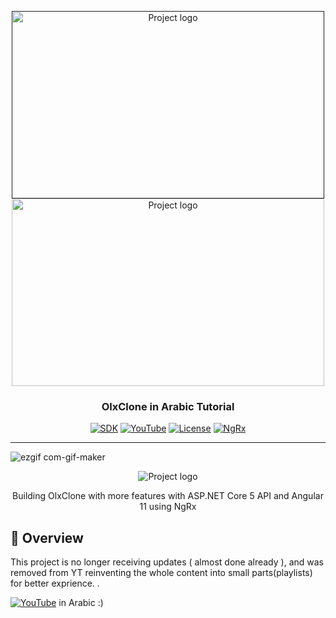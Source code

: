 <p align="center">
  <a href="" rel="noopener">
 <img width=500px height=300px src="https://i.imgur.com/uypmykz.png" alt="Project logo"></a>
   <img width=500px height=300px src="https://i.imgur.com/tHn2PTC.png" alt="Project logo"></a>
</p>

<h3 align="center">OlxClone in Arabic Tutorial</h3>
<div align="center">

[![SDK](https://img.shields.io/badge/.NET%20SDK-.NET%205-blue)](https://dotnet.microsoft.com/download/dotnet/5.0)
[![YouTube](https://img.shields.io/badge/-YouTube-red)](https://www.youtube.com/channel/UCWTh_y-OmZyR5eUijwWfFCA)
[![License](https://img.shields.io/badge/License-MIT-green)](/LICENSE)
[![NgRx](https://img.shields.io/badge/-NgRx-critical)](https://ngrx.io)
</div>



---
![ezgif com-gif-maker](https://user-images.githubusercontent.com/50548116/104788452-d7152780-579a-11eb-8df5-5b2dde0e29b8.gif)

<div align="center">
<img  src="https://i.imgur.com/JVJVuHm.jpg" alt="Project logo" >

</div>
<p align="center"> Building OlxClone with more features with ASP.NET Core 5 API and Angular 11 using NgRx  
    <br> 

</p>


## 📝 Overview


This project is no longer receiving updates ( almost done already ), and was removed from YT reinventing the whole content into small parts(playlists) for better exprience. *.*
<br/>

 [![YouTube](https://img.shields.io/badge/-YouTube-red)](https://www.youtube.com/channel/UCWTh_y-OmZyR5eUijwWfFCA) in Arabic :)





